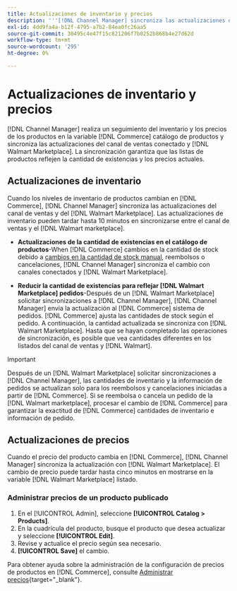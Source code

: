 ```yaml
---
title: Actualizaciones de inventario y precios
description: '''[!DNL Channel Manager] sincroniza las actualizaciones de inventario y precio entre Commerce store y [!DNL Walmart Marketplace] para que pueda administrar sus operaciones de canal de ventas desde el administrador de comercio'
exl-id: 4dd9fa4a-b12f-4795-a7b2-84ea0fc26aa5
source-git-commit: 30495c4e47f15c821206f7b0252b868b4e27d62d
workflow-type: tm+mt
source-wordcount: '295'
ht-degree: 0%

---
```


# Actualizaciones de inventario y precios

[!DNL Channel Manager] realiza un seguimiento del inventario y los precios de los productos en la variable [!DNL Commerce] catálogo de productos y sincroniza las actualizaciones del canal de ventas conectado y [!DNL Walmart Marketplace]. La sincronización garantiza que las listas de productos reflejen la cantidad de existencias y los precios actuales.

## Actualizaciones de inventario

Cuando los niveles de inventario de productos cambian en [!DNL Commerce], [!DNL Channel Manager] sincroniza las actualizaciones del canal de ventas y del [!DNL Walmart Marketplace]. Las actualizaciones de inventario pueden tardar hasta 10 minutos en sincronizarse entre el canal de ventas y el [!DNL Walmart marketplace].

* **Actualizaciones de la cantidad de existencias en el catálogo de productos**-When [!DNL Commerce] cambios en la cantidad de stock debido a [cambios en la cantidad de stock manual](https://docs.magento.com/user-guide/catalog/inventory-product-quantity.html), reembolsos o cancelaciones, [!DNL Channel Manager] sincroniza el cambio con canales conectados y [!DNL Walmart Marketplace].

* **Reducir la cantidad de existencias para reflejar [!DNL Walmart Marketplace] pedidos**-Después de un [!DNL Walmart Marketplace] solicitar sincronizaciones a [!DNL Channel Manager], [!DNL Channel Manager] envía la actualización al [!DNL Commerce] sistema de pedidos. [!DNL Commerce] ajusta las cantidades de stock según el pedido. A continuación, la cantidad actualizada se sincroniza con [!DNL Walmart Marketplace]. Hasta que se hayan completado las operaciones de sincronización, es posible que vea cantidades diferentes en los listados del canal de ventas y [!DNL Walmart].

>[!IMPORTANT]
>
> Después de un [!DNL Walmart Marketplace] solicitar sincronizaciones a [!DNL Channel Manager], las cantidades de inventario y la información de pedidos se actualizan solo para los reembolsos y cancelaciones iniciadas a partir de [!DNL Commerce]. Si se reembolsa o cancela un pedido de la [!DNL Walmart marketplace], procesar el cambio de [!DNL Commerce] para garantizar la exactitud de [!DNL Commerce] cantidades de inventario e información de pedido.

## Actualizaciones de precios

Cuando el precio del producto cambia en [!DNL Commerce], [!DNL Channel Manager] sincroniza la actualización con [!DNL Walmart Marketplace]. El cambio de precio puede tardar hasta cinco minutos en mostrarse en la variable [!DNL Walmart Marketplace] listado.

### Administrar precios de un producto publicado

1. En el [!UICONTROL Admin], seleccione **[!UICONTROL Catalog > Products]**.
1. En la cuadrícula del producto, busque el producto que desea actualizar y seleccione **[!UICONTROL Edit]**.
1. Revise y actualice el precio según sea necesario.
1. **[!UICONTROL Save]** el cambio.

Para obtener ayuda sobre la administración de la configuración de precios de productos en [!DNL Commerce], consulte [Administrar precios](https://docs.magento.com/user-guide/catalog/pricing.html){target=&quot;_blank&quot;}.
